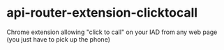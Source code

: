 # api-router-extension-clicktocall
Chrome extension allowing "click to call" on your IAD from any web page (you just have to pick up the phone)
